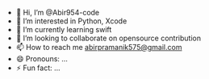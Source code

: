 - 👋 Hi, I’m @Abir954-code
- 👀 I’m interested in Python, Xcode
- 🌱 I’m currently learning swift
- 💞️ I’m looking to collaborate on opensource contribution
- 📫 How to reach me abirpramanik575@gmail.com
- 😄 Pronouns: ...
- ⚡ Fun fact: ...

<!---
Abir954-code/Abir954-code is a ✨ special ✨ repository because its `README.md` (this file) appears on your GitHub profile.
You can click the Preview link to take a look at your changes.
--->
